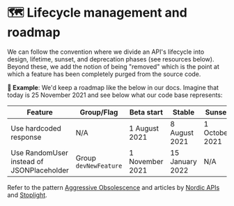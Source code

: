 # 🗺️ Lifecycle management and roadmap

We can follow the convention where we divide an API's lifecycle into design, lifetime, sunset, and deprecation phases (see resources below). Beyond these, we add the notion of being "removed" which is the point at which a feature has been completely purged from the source code.

**🎯 Example**: We'd keep a roadmap like the below in our docs. Imagine that today is 25 November 2021 and see below what our code base represents:

| Feature                                   | Group/Flag            | Beta start      | Stable          | Sunset         | Deprecated       | Removed         |
| ----------------------------------------- | --------------------- | --------------- | --------------- | -------------- | ---------------- | --------------- |
| Use hardcoded response                    | N/A                   | 1 August 2021   | 8 August 2021   | 1 October 2021 | 15 November 2021 | 15 January 2022 |
| Use RandomUser instead of JSONPlaceholder | Group `devNewFeature` | 1 November 2021 | 15 January 2022 | N/A            | N/A              | N/A             |

Refer to the pattern [Aggressive Obsolescence](https://microservice-api-patterns.org/patterns/evolution/AggressiveObsolescence.html) and articles by [Nordic APIs](https://nordicapis.com/how-to-smartly-sunset-and-deprecate-apis/) and [Stoplight](https://blog.stoplight.io/deprecating-api-endpoints).
